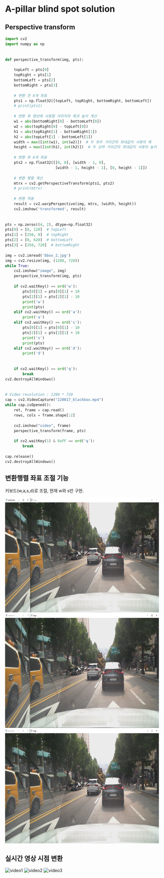 # A-pillar blind spot solution
## Perspective transform

```python
import cv2
import numpy as np


def perspective_transform(img, pts):

    topLeft = pts[0]
    topRight = pts[1]
    bottomLeft = pts[2]
    bottomRight = pts[3]

    # 변환 전 4개 좌표
    pts1 = np.float32([topLeft, topRight, bottomRight, bottomLeft])
    # print(pts1)

    # 변환 후 영상에 사용할 이미지의 폭과 높이 계산
    w1 = abs(bottomRight[0] - bottomLeft[0])
    w2 = abs(topRight[0] - topLeft[0])
    h1 = abs(topRight[1] - bottomRight[1])
    h2 = abs(topLeft[1] - bottomLeft[1])
    width = max([int(w1), int(w2)])  # 두 좌우 거리간의 최대값이 서류의 폭
    height = max([int(h1), int(h2)])  # 두 상하 거리간의 최대값이 서류의 높이
    
    # 변환 후 4개 좌표
    pts2 = np.float32([[0, 0], [width - 1, 0],
                       [width - 1, height - 1], [0, height - 1]])

    # 변환 행렬 계산
    mtrx = cv2.getPerspectiveTransform(pts1, pts2)
    # print(mtrx)
    
    # 변환 적용
    result = cv2.warpPerspective(img, mtrx, (width, height))
    cv2.imshow('transformed', result)


pts = np.zeros((4, 2), dtype=np.float32)
pts[0] = [0, 120]  # topLeft
pts[1] = [250, 0]  # topRight
pts[2] = [0, 620]  # bottomLeft
pts[3] = [250, 720]  # bottomRight

img = cv2.imread('bbox_2.jpg')
img = cv2.resize(img, (1280, 720))
while True:
    cv2.imshow("image", img)
    perspective_transform(img, pts)

    if cv2.waitKey() == ord('w'):
        pts[0][1] = pts[0][1] + 10
        pts[2][1] = pts[2][1] - 10
        print('w')
        print(pts)
    elif cv2.waitKey() == ord('a'):
        print('a')
    elif cv2.waitKey() == ord('s'):
        pts[0][1] = pts[0][1] - 10
        pts[2][1] = pts[2][1] + 10
        print('s')
        print(pts)
    elif cv2.waitKey() == ord('d'):
        print('d')


    if cv2.waitKey() == ord('q'):
        break
cv2.destroyAllWindows()


# Video resolution : 1280 * 720
cap = cv2.VideoCapture("220817_blackbox.mp4")
while cap.isOpened():
    ret, frame = cap.read()
    rows, cols = frame.shape[:2]

    cv2.imshow("video", frame)
    perspective_transform(frame, pts)

    if cv2.waitKey(1) & 0xFF == ord('q'):
        break

cap.release()
cv2.destroyAllWindows()
```


## 변환행렬 좌표 조절 기능
키보드(w,a,s,d)로 조절, 현재 w와 s만 구현.

<img src = "./img/1.PNG" width="765px" height="375px"></img>
<img src = "./img/2.PNG" width="765px" height="375px"></img>
<img src = "./img/3.PNG" width="765px" height="375px"></img>


## 실시간 영상 시점 변환
![video1](./img/video1.gif)
![video2](./img/video2.gif)
![video3](./img/video3.gif)
